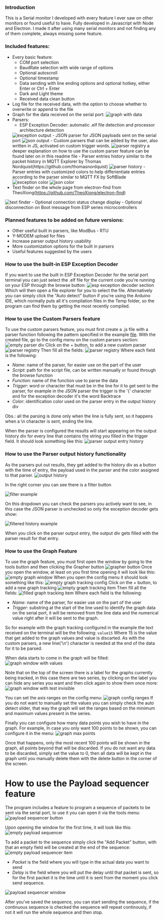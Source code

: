 ### Introduction
This is a Serial monitor I developed with every feature I ever saw on other monitors or found useful to have. Fully developed in Javascript with Node and Electron. I made it after using many serial monitors and not finding any of them complete, always missing some feature.

### Included features:
- Every basic feature:
    - COM port selection
    - BaudRate selection with wide range of options
    - Optional autoscroll
    - Optional timestamp
    - Data sending with line ending options and optional hotkey, either Enter or Ctrl + Enter
    - Dark and Light theme
    - Received data clean button
- Log file for the received data, with the option to choose whether to overwrite or append to the file
- Graph for the data received on the serial port:
    <img src="/documentation/graph window with values.png" alt="graph with data">
- Parsers:
    - ESP Exception Decoder: automatic .elf file detection and processor architecture detection
    <img src="/documentation/exception decoder output.png" alt="exception output">
    - JSON parser for JSON payloads sent on the serial port
    <img src="/documentation/json output.png" alt="json output">
    - Custom parsers that can be added by the user, also written in JS, activated on custom trigger words.
    <img src="/documentation/custom parser registry.png" alt="parser registry">
    a deeper explanation on how to use the custom parser feature can be found later on in this readme file
    - Parser entries history similar to the packet history in MQTT Explorer by Thomas Nordquist(https://github.com/thomasnordquist)  
    <img src="/documentation/parser output entry history.png" alt="parser history">  
    - Parser entries with customized colors to help differientiate entries according to the parser similar to MQTT FX by SoftBlade    
    <img src="/documentation/exception decoder parser color.png" alt="exception color">
    <img src="/documentation/json parser color.png" alt="json color">
- Text finder on the whole page from electron-find from TheoXiong(https://github.com/TheoXiong/electron-find)
<img src="/documentation/text finder.png" alt="text finder">
- Optional connection status change display
- Optional disconnection on Boot message from ESP series microcontrollers

### Planned features to be added on future versions:
- Other useful built in parsers, like ModBus - RTU
- Y-MODEM upload for files
- Increase parser output history usability
- More customization options for the built in parsers
- Useful features suggested by the users

### How to use the built-in ESP Exception Decoder
If you want to use the built in ESP Exception Decoder for the serial port terminal you can just select the .elf file for the current code you're running on your ESP through the browse button:
<img src="/documentation/esp exception decoder section.png" alt="esp exception decoder section">
Which will then open a file explorer for you to select the file. Alternatively you can simply click the "Auto detect" button if you're using the Arduino IDE, which normally puts all it's compilation files in the Temp folder, so the program can find them by getting the most recently compiled.

### How to use the Custom Parsers feature
To use the custom parsers feature, you must first create a .js file with a parser function following the pattern specified in the example [file](/documentation/customParserExample.js). With the created file, go to the config menu on the custom parsers section:
<img src="/documentation/empty custom parser div.png" alt="empty parser div">
Click on the + button, to add a new custom parser
<img src="/documentation/empty custom parser registry.png" alt="parser registry">
Then fill all the fields:
<img src="/documentation/custom parser registry.png" alt="parser registry">
Where each field is the following:
- *Name*: name of the parser, for easier use on the part of the user
- *Script*: path for the script file, can be written manually or found through the browse function
- *Function*: name of the function use to parse the data
- *Trigger*: word or character that must be in the line for it to get sent to the parser, for example in the JSON parser the trigger is the '{' character and for the exception decoder it's the word Backtrace
- *Color*: identification color used on the parser entry in the output history div

Obs.: all the parsing is done only when the line is fully sent, so it happens when a \n character is sent, ending the line.

When the parser is configured the results will start appearing on the output history div for every line that contains the string you filled in the trigger field. It should look something like this:
<img src="/documentation/parser output entry history.png" alt="parser output entry history">

### How to use the Parser output history functionality
As the parsers put out results, they get added to the history div as a button with the time of entry, the payload used in the parser and the color assigned to that parser. 
<img src="/documentation/output history example.png" alt="output history">

In the right corner you can see there is a filter button

<img src="/documentation/filter example.png" alt="filter example">

On this dropdown you can check the parsers you actively want to see, in this case the JSON parser is unchecked so only the exception decoder gets show:

<img src="/documentation/filtered history example.png" alt="filtered history example">

When you click on the parser output entry, the output div gets filled with the parser result for that entry.

### How to use the Graph Feature

To use the graph feature, you must first  open the window by going to the tools button and then clicking the Grapher button
<img src="/documentation/grapher button.png" alt="grapher button">
Once you open the window, at least on you first time opening it will look like this:
<img src="/documentation/empty graph window.png" alt="empty graph window">
When you open the config menu it should look something like this:
<img src="/documentation/graph tracking empty.png" alt="empty graph tracking config">
Click on the + button, to add a new graph tracking
<img src="/documentation/empty graph tracking item.png" alt="empty graph tracking item">
Then fill all the fields:
<img src="/documentation/filled graph tracking item.png" alt="filled graph tracking item">
Where each field is the following:
- *Name*: name of the parser, for easier use on the part of the user
- *Trigger*: substring at the start of the line used to identify the graph data on the serial port, it will be removed from the line data and the numerical value right after it will be sent to the graph.

So for example with the graph tracking configured in the example the text received on the terminal will be the following:
`value15`
Where 15 is the value that get added to the graph values and value is discarted. As with the custom parsers, a new line('\n') character is needed at the end of the data for it to be parsed.

When data starts to come in the graph will be filled:
<img src="/documentation/graph window with values.png" alt="graph window with values">

Note that on the top of the screen there is a label for the graphs currently being tracked, in this case there are two series, by clicking on the label you can hide any series you want and then click again to show them once more:
<img src="/documentation/graph window with test invisible.png" alt="graph window with test invisible">

You can set the axis ranges on the config menu:
<img src="/documentation/graph config ranges.png" alt="graph config ranges">
If you do not want to manually set the values you can simply check the auto detect slider, that way the graph will set the ranges based on the minimum and maximum values present in the series.

Finally you can configure how many data points you wish to have in the graph. For example, In case you only want 100 points to be shown, you can configure it in the menu:
<img src="/documentation/graph max points.png" alt="graph max points">

Once that happens, only the most recent 100 points will be shown in the graph, all points beyond that will be discarded.
If you do not want any data to be discarded, simply set the value to 0, then all data will be kept in the graph until you manually delete them with the delete button in the corner of the screen.


# How to use the Payload sequencer feature
The program includes a feature to program a sequence of packets to be sent via the serial port, to use it you can open it via the tools menu:
<img src="/documentation/payload sequencer button.png" alt="payload sequencer button">

Upon opening the window for the first time, it will look like this:
<img src="/documentation/empty payload sequencer.png" alt="empty payload sequencer">

To add a packet to the sequence simply click the "Add Packet" button, with that an empty field will be created at the end of the sequence:
<img src="/documentation/empty payload sequencer item.png" alt="empty payload sequencer item">

- *Packet* is the field where you will type in the actual data you want to send
- *Delay* is the field where you will put the delay until that packet is sent, so for the first packet it is the time until it is sent from the moment you click send sequence.

<img src="/documentation/payload sequencer window.png" alt="payload sequencer window">

After you've saved the sequence, you can start sending the sequence, if the continuous sequence is checked the sequence will repeat continously, if not it will run the whole sequence and then stop.

